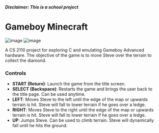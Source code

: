 ***Disclaimer: This is a school project***

# Gameboy Minecraft

![image](https://jwstanly.com/files/gameboy-minecraft.gif)
![image](https://jwstanly.com/files/gameboy-minecraft.png)

A CS 2110 project for exploring C and emulating Gameboy Advanced hardware. The objective of the game is to move Steve over the terrain to collect the diamond.

### Controls

- **START (Return)**: Launch the game from the title screen.
- **SELECT (Backspace)**: Restarts the game and brings the user back to the title page. Can be used anytime.
- **LEFT**: Moves Steve to the left until the edge of the map or upwards terrain is hit. Steve will fall to lower terrain if he goes over a ledge. 
- **RIGHT**: Moves Steve to the right until the edge of the map or upwards terrain is hit. Steve will fall to lower terrain if he goes over a ledge.
- **UP**: Jumps Steve. Can be used to climb terrain. Steve will dynamically fall until he hits the ground. 
